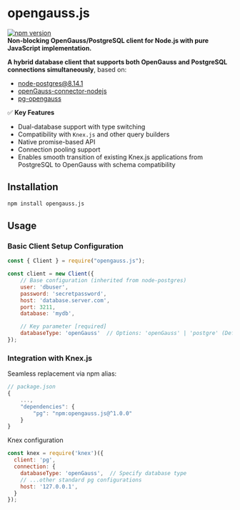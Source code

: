 # opengauss.js

[![npm version](https://img.shields.io/npm/v/opengauss.js.svg)](https://www.npmjs.com/package/opengauss.js)  
**Non-blocking OpenGauss/PostgreSQL client for Node.js with pure JavaScript implementation.**

**A hybrid database client that supports both OpenGauss and PostgreSQL connections simultaneously**, based on:
- [node-postgres@8.14.1](https://github.com/brianc/node-postgres)
- [openGauss-connector-nodejs](https://github.com/opengauss-mirror/openGauss-connector-nodejs)
- [pg-opengauss](https://github.com/whyour/pg-opengauss)

✅ ​**Key Features**  
- Dual-database support with type switching
- Compatibility with `Knex.js` and other query builders
- Native promise-based API
- Connection pooling support
- Enables smooth transition of existing Knex.js applications from PostgreSQL to OpenGauss with schema compatibility

## Installation
```bash
npm install opengauss.js
```

## Usage

### Basic Client Setup Configuration
```javascript
const { Client } = require("opengauss.js");

const client = new Client({
    // Base configuration (inherited from node-postgres)
    user: 'dbuser',
    password: 'secretpassword',
    host: 'database.server.com',
    port: 3211,
    database: 'mydb',

    // Key parameter [required]
    databaseType: 'openGauss'  // Options: 'openGauss' | 'postgre' (Default: 'openGauss')
});
```

### Integration with Knex.js
Seamless replacement via npm alias:
```javascript
// package.json
{
    ...,
    "dependencies": {
        "pg": "npm:opengauss.js@^1.0.0"
    }
}
```

Knex configuration
```javascript
const knex = require('knex')({
  client: 'pg',
  connection: {
    databaseType: 'openGauss',  // Specify database type
    // ...other standard pg configurations
    host: '127.0.0.1',
  }
});
```


